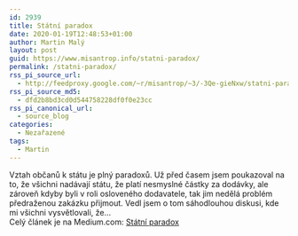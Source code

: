 ```yaml
---
id: 2939
title: Státní paradox
date: 2020-01-19T12:48:53+01:00
author: Martin Malý
layout: post
guid: https://www.misantrop.info/statni-paradox/
permalink: /statni-paradox/
rss_pi_source_url:
  - http://feedproxy.google.com/~r/misantrop/~3/-3Qe-gieNxw/statni-paradox-4068abdc5311
rss_pi_source_md5:
  - dfd2b8bd3cd0d544758228df0f0e23cc
rss_pi_canonical_url:
  - source_blog
categories:
  - Nezařazené
tags:
  - Martin
---
```

Vztah občanů k státu je plný paradoxů. Už před časem jsem poukazoval na to, že všichni nadávají státu, že platí nesmyslné částky za dodávky, ale zároveň kdyby byli v roli osloveného dodavatele, tak jim nedělá problém předraženou zakázku přijmout. Vedl jsem o tom sáhodlouhou diskusi, kde mi všichni vysvětlovali, že&hellip;  
Celý článek je na Medium.com: <a href="http://feedproxy.google.com/~r/misantrop/~3/-3Qe-gieNxw/statni-paradox-4068abdc5311" target="_blank" rel="noopener noreferrer">Státní paradox</a>